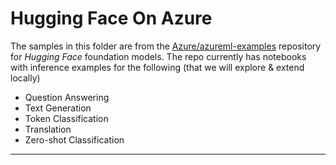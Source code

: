 # Hugging Face On Azure

The samples in this folder are from the [Azure/azureml-examples](https://github.com/Azure/azureml-examples/tree/main/sdk/python/foundation-models/huggingface) repository for _Hugging Face_ foundation models. The repo currently has notebooks with inference examples for the following (that we will explore & extend locally)

- Question Answering
- Text Generation
- Token Classification
- Translation
- Zero-shot Classification

---